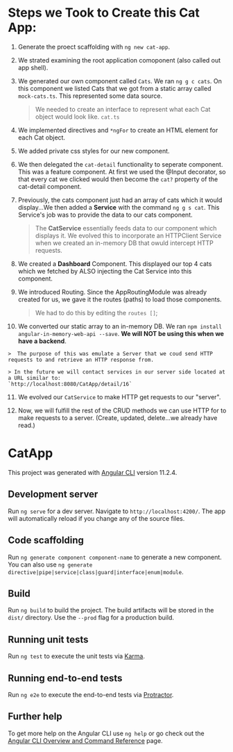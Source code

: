# Steps we Took to Create this Cat App:

1. Generate the proect scaffolding with `ng new cat-app`.

2. We strated examining the root application comoponent (also called out app shell).

3. We generated our own component called `Cats`. We ran `ng g c cats`. On this component we listed Cats that we got from a static array called `mock-cats.ts`.  This represented some data source.

    > We needed to create an interface to represent what each Cat object would look like. `cat.ts`

4. We implemented directives and `*ngFor` to create an HTML element for each Cat object.

5. We added private css styles for our new component. 

6. We then delegated the `cat-detail` functionality to seperate component. This was a feature component.  At first we used the @Input decorator, so that every cat we clicked would then become the `cat?` property of the cat-detail component.

7. Previously, the cats component just had an array of cats which it would display...We then added a **Service** with the command `ng g s cat`.  This Service's job was to provide the data to our cats component.

    > The **CatService** essentially feeds data to our component which displays it.  We evolved this to incorporate an HTTPClient Service when we created an in-memory DB that owuld intercept HTTP requests.

8. We created a **Dashboard** Component.  This displayed our top 4 cats which we fetched by ALSO injecting the Cat Service into this component.

9. We introduced Routing. Since the AppRoutingModule was already created for us, we gave it the routes (paths) to load those components.

    > We had to do this by editing the `routes []`;

10.  We converted our static array to an in-memory DB.  We ran `npm install angular-in-memory-web-api --save`. **We will NOT be using this when we have a backend**.

    >  The purpose of this was emulate a Server that we coud send HTTP requests to and retrieve an HTTP response from.

    > In the future we will contact services in our server side located at a URL similar to: 
    `http://localhost:8080/CatApp/detail/16`

11. We evolved our `CatService` to make HTTP get requests to our "server".

12. Now, we will fulfill the rest of the CRUD methods we can use HTTP for to make requests to a server. (Create, updated, delete...we already have read.)



# CatApp

This project was generated with [Angular CLI](https://github.com/angular/angular-cli) version 11.2.4.

## Development server

Run `ng serve` for a dev server. Navigate to `http://localhost:4200/`. The app will automatically reload if you change any of the source files.

## Code scaffolding

Run `ng generate component component-name` to generate a new component. You can also use `ng generate directive|pipe|service|class|guard|interface|enum|module`.

## Build

Run `ng build` to build the project. The build artifacts will be stored in the `dist/` directory. Use the `--prod` flag for a production build.

## Running unit tests

Run `ng test` to execute the unit tests via [Karma](https://karma-runner.github.io).

## Running end-to-end tests

Run `ng e2e` to execute the end-to-end tests via [Protractor](http://www.protractortest.org/).

## Further help

To get more help on the Angular CLI use `ng help` or go check out the [Angular CLI Overview and Command Reference](https://angular.io/cli) page.
